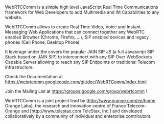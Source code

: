 WebRTCComm is a simple high level JavaScript Real Time Communications framework for Web Developers to add Multimedia and IM Capabilities to any website.

WebRTCComm allows to create Real Time Video, Voice and Instant Messaging Web Applications that can connect together any WebRTC enabled Browser (Chrome, Firefox, ...), SIP enabled devices and legacy phones (Cell Phone, Desktop Phone) 

It leverage under the covers the popular JAIN SIP JS (a full Javascript SIP Stack based on JAIN SIP) to interconnect with any SIP Over WebSockets Capable Server allowing to reach any SIP Endpoints or traditional Telecom infrastructure.

Check the Documentation at https://webrtcomm.googlecode.com/git/doc/WebRTComm/index.html

Join the Mailing List at https://groups.google.com/group/webrtcomm !

WebRTCComm is a joint project lead by [http://www.orange.com/en/home Orange Labs], the research and innovation centre of France Telecom-Orange and [http://www.telestax.com TeleStax, Inc.] and developed collaboratively by a community of individual and enterprise contributors.
